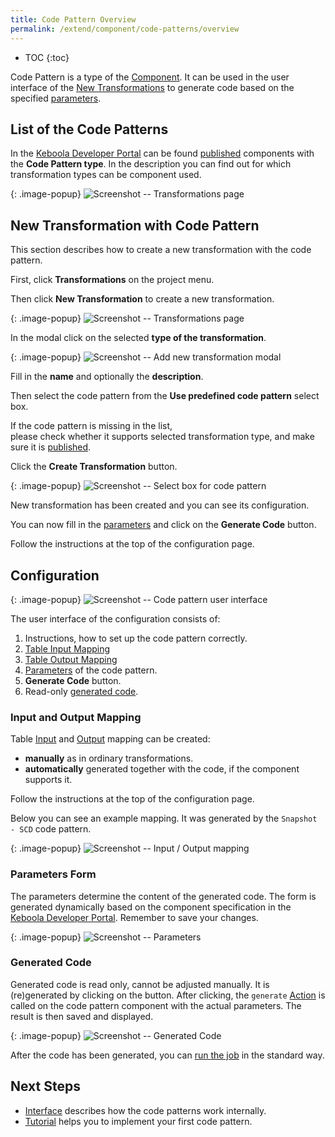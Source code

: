 ```yaml
---
title: Code Pattern Overview
permalink: /extend/component/code-patterns/overview
---
```


* TOC
{:toc}

Code Pattern is a type of the [Component](/extend/component/).
It can be used in the user interface of the [New Transformations](https://help.keboola.com/transformations/#new-transformations)
to generate code based on the specified [parameters](#parameters).


## List of the Code Patterns

In the [Keboola Developer Portal](https://components.keboola.com/components) can be found
[published](/extend/publish/) components with the **Code Pattern type**.
In the description you can find out for which transformation types can be component used.

{: .image-popup}
![Screenshot -- Transformations page](/extend/component/code-patterns/overview-0-dev-portal.png)

## New Transformation with Code Pattern

This section describes how to create a new transformation with the code pattern.

First, click **Transformations** on the project menu.

Then click **New Transformation** to create a new transformation.

{: .image-popup}
![Screenshot -- Transformations page](/extend/component/code-patterns/overview-1-intro.png)

In the modal click on the selected **type of the transformation**.

{: .image-popup}
![Screenshot -- Add new transformation modal](/extend/component/code-patterns/overview-2-modal.png)

Fill in the **name** and optionally the **description**. 

Then select the code pattern from the **Use predefined code pattern** select box.

If the code pattern is missing in the list,  
please check whether it supports selected transformation type, 
and make sure it is [published](/extend/component/code-patterns/overview#list-of-the-code-patterns).

Click the **Create Transformation** button.

{: .image-popup}
![Screenshot -- Select box for code pattern](/extend/component/code-patterns/overview-3-new.png)

New transformation has been created and you can see its configuration.

You can now fill in the [parameters](#parameters) and click on the **Generate Code** button.

Follow the instructions at the top of the configuration page.

## Configuration

{: .image-popup}
![Screenshot -- Code pattern user interface](/extend/component/code-patterns/overview-4-ui.png)

The user interface of the configuration consists of:
1. Instructions, how to set up the code pattern correctly.
2. [Table Input Mapping](https://help.keboola.com/transformations/mappings/#table-input-mapping)
3. [Table Output Mapping](https://help.keboola.com/transformations/mappings/#table-output-mapping)
4. [Parameters](#parameters) of the code pattern.
5. **Generate Code** button.
6. Read-only [generated code](#generated-code).

### Input and Output Mapping

Table [Input](https://help.keboola.com/transformations/mappings/#table-input-mapping) 
and [Output](https://help.keboola.com/transformations/mappings/#table-output-mapping) mapping can be created:
- **manually** as in ordinary transformations.
- **automatically** generated together with the code, if the component supports it.

Follow the instructions at the top of the configuration page.

Below you can see an example mapping. It was generated by the `Snapshot - SCD` code pattern.

{: .image-popup}
![Screenshot -- Input / Output mapping](/extend/component/code-patterns/overview-7-mapping.png)

### Parameters Form

The parameters determine the content of the generated code.
The form is generated dynamically based on the component specification in the [Keboola Developer Portal](https://components.keboola.com/components).
Remember to save your changes.

{: .image-popup}
![Screenshot -- Parameters](/extend/component/code-patterns/overview-5-parameters.png)

### Generated Code

Generated code is read only, cannot be adjusted manually.
It is (re)generated by clicking on the button. 
After clicking, the `generate` [Action](https://developers.keboola.com/extend/common-interface/actions/) 
is called on the code pattern component with the actual parameters. The result is then saved and displayed.

{: .image-popup}
![Screenshot -- Generated Code](/extend/component/code-patterns/overview-6-code.png)

After the code has been generated, you can [run the job](https://help.keboola.com/management/jobs/#running-jobs) in the standard way.

## Next Steps

- [Interface](/extend/component/code-patterns/interface) describes how the code patterns work internally.
- [Tutorial](/extend/component/code-patterns/tutorial) helps you to implement your first code pattern.
